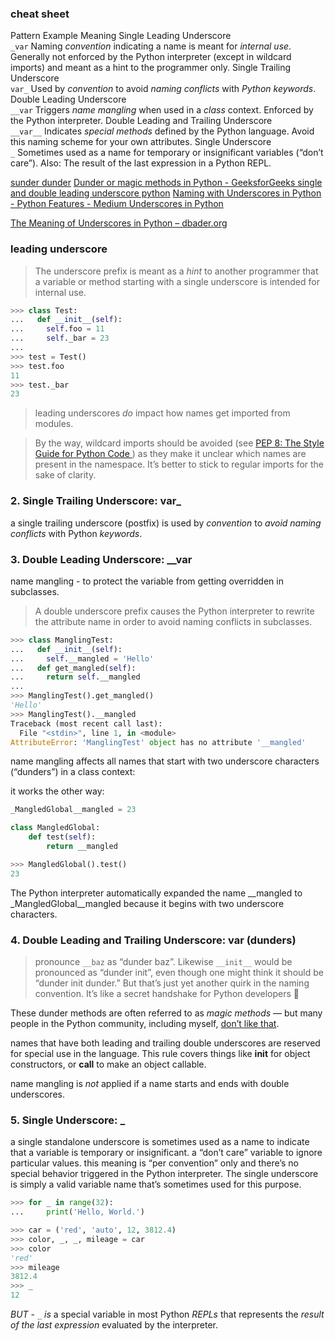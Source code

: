 
### cheat sheet

Pattern	Example	Meaning
Single Leading Underscore   	
  `_var`	Naming *convention* indicating a name is meant for *internal use*. Generally not enforced by the Python interpreter (except in wildcard imports) and meant as a hint to the programmer only.
Single Trailing Underscore	
  `var_`	Used by *convention* to avoid *naming conflicts* with *Python keywords*.
Double Leading Underscore	
  `__var`	Triggers *name mangling* when used in a *class* context. Enforced by the Python interpreter.
Double Leading and Trailing Underscore	
  `__var__`	Indicates *special methods* defined by the Python language. Avoid this naming scheme for your own attributes.
Single Underscore	
  `_`	Sometimes used as a name for temporary or insignificant variables (“don’t care”). Also: The result of the last expression in a Python REPL.


[sunder dunder](https://www.google.com/search?q=sunder+dunder&ie=UTF-8)
[Dunder or magic methods in Python - GeeksforGeeks ](https://www.geeksforgeeks.org/dunder-magic-methods-python/)
[single and double leading underscore python](https://www.google.com/search?q=single+and+double+leading+underscore+python&ie=UTF-8)
[Naming with Underscores in Python - Python Features - Medium ](https://medium.com/python-features/naming-conventions-with-underscores-in-python-791251ac7097)
[Underscores in Python ](https://shahriar.svbtle.com/underscores-in-python)

[The Meaning of Underscores in Python – dbader.org ](https://dbader.org/blog/meaning-of-underscores-in-python)

### leading underscore

>The underscore prefix is meant as a *hint* to another programmer that a variable or method starting with a single underscore is intended for internal use. 

```py
>>> class Test:
...   def __init__(self):
...     self.foo = 11
...     self._bar = 23
...
>>> test = Test()
>>> test.foo
11
>>> test._bar
23
```
>leading underscores *do* impact how names get imported from modules. 

>By the way, wildcard imports should be avoided (see [PEP 8: The Style Guide for Python Code ](https://pep8.org/#imports)) as they make it unclear which names are present in the namespace. It’s better to stick to regular imports for the sake of clarity.

### 2. Single Trailing Underscore: var_

a single trailing underscore (postfix) is used by *convention* to *avoid naming conflicts* with Python *keywords*.

### 3. Double Leading Underscore: __var

name mangling - to protect the variable from getting overridden in subclasses.
>A double underscore prefix causes the Python interpreter to rewrite the attribute name in order to avoid naming conflicts in subclasses.

```py
>>> class ManglingTest:
...   def __init__(self):
...     self.__mangled = 'Hello'
...   def get_mangled(self):
...     return self.__mangled
...
>>> ManglingTest().get_mangled()
'Hello'
>>> ManglingTest().__mangled
Traceback (most recent call last):
  File "<stdin>", line 1, in <module>
AttributeError: 'ManglingTest' object has no attribute '__mangled'
```
name mangling affects all names that start with two underscore characters (“dunders”) in a class context:

it works the other way:

```py
_MangledGlobal__mangled = 23

class MangledGlobal:
    def test(self):
        return __mangled

>>> MangledGlobal().test()
23
```
The Python interpreter automatically expanded the name __mangled to _MangledGlobal__mangled because it begins with two underscore characters.


### 4. Double Leading and Trailing Underscore: __var__ (dunders)

>pronounce `__baz` as “dunder baz”. Likewise `__init__` would be pronounced as “dunder init”, even though one might think it should be “dunder init dunder.” But that’s just yet another quirk in the naming convention. It’s like a secret handshake for Python developers 🙂

These dunder methods are often referred to as *magic methods* — but many people in the Python community, including myself, [don’t like that](http://www.pixelmonkey.org/2013/04/11/python-double-under-double-wonder).

names that have both leading and trailing double underscores are reserved for special use in the language. This rule covers things like __init__ for object constructors, or __call__ to make an object callable.

name mangling is *not* applied if a name starts and ends with double underscores. 

### 5. Single Underscore: _

a single standalone underscore is sometimes used as a name to indicate that a variable is temporary or insignificant.
a “don’t care” variable to ignore particular values. 
this meaning is “per convention” only and there’s no special behavior triggered in the Python interpreter. The single underscore is simply a valid variable name that’s sometimes used for this purpose.

```py
>>> for _ in range(32):
...     print('Hello, World.')
```

```py
>>> car = ('red', 'auto', 12, 3812.4)
>>> color, _, _, mileage = car
>>> color
'red'
>>> mileage
3812.4
>>> _
12
```

*BUT* -  `_` *is* a special variable in most Python *REPLs* that represents the *result of the last expression* evaluated by the interpreter.


